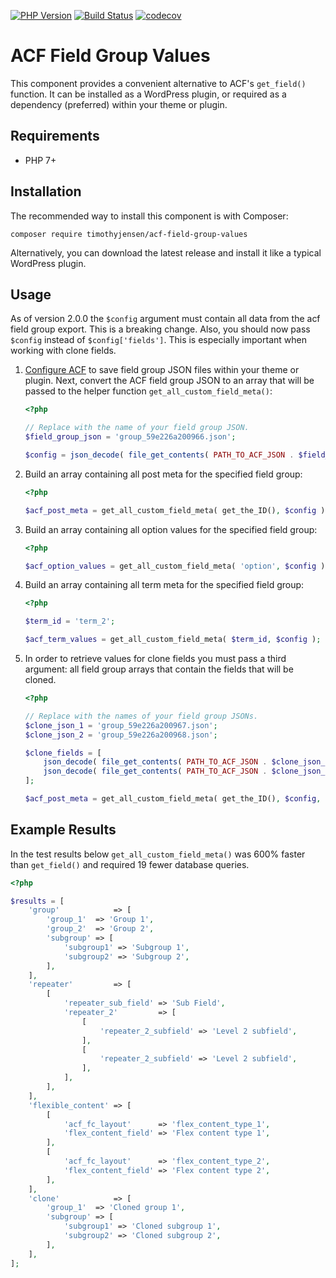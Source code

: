 [![PHP Version](https://img.shields.io/badge/php-7.0%2B-blue.svg)](https://packagist.org/packages/timothyjensen/acf-field-group-values) 
[![Build Status](https://travis-ci.org/timothyjensen/acf-field-group-values.svg?branch=develop)](https://travis-ci.org/timothyjensen/acf-field-group-values) 
[![codecov](https://codecov.io/gh/timothyjensen/acf-field-group-values/branch/develop/graph/badge.svg)](https://codecov.io/gh/timothyjensen/acf-field-group-values)

# ACF Field Group Values
This component provides a convenient alternative to ACF's `get_field()` function.  It can be installed as a WordPress plugin, or required as a dependency (preferred) within your theme or plugin.

## Requirements
- PHP 7+

## Installation
The recommended way to install this component is with Composer:

```
composer require timothyjensen/acf-field-group-values
```

Alternatively, you can download the latest release and install it like a typical WordPress plugin. 

## Usage

As of version 2.0.0 the `$config` argument must contain all data from the acf field group export. This is a breaking change. Also, you should now pass `$config` instead of `$config['fields']`. This is especially important when working with clone fields.

1. [Configure ACF](https://www.advancedcustomfields.com/resources/local-json/) to save field group JSON files within your theme or plugin. Next, convert the ACF field group JSON to an array that will be passed to the helper function `get_all_custom_field_meta()`:

    ```php
    <?php
    
    // Replace with the name of your field group JSON.
    $field_group_json = 'group_59e226a200966.json';
    
    $config = json_decode( file_get_contents( PATH_TO_ACF_JSON . $field_group_json ), true );
    ```

1. Build an array containing all post meta for the specified field group:

    ```php
    <?php
    
    $acf_post_meta = get_all_custom_field_meta( get_the_ID(), $config );
    ```

1. Build an array containing all option values for the specified field group:

    ```php
    <?php
    
    $acf_option_values = get_all_custom_field_meta( 'option', $config );
    ```
    
1. Build an array containing all term meta for the specified field group:

    ```php
    <?php
    
    $term_id = 'term_2';
    
    $acf_term_values = get_all_custom_field_meta( $term_id, $config );
    ```

1. In order to retrieve values for clone fields you must pass a third argument: all field group arrays that contain the fields that will be cloned.

    ```php
    <?php
    
    // Replace with the names of your field group JSONs.
    $clone_json_1 = 'group_59e226a200967.json';
    $clone_json_2 = 'group_59e226a200968.json';
    
    $clone_fields = [
    	json_decode( file_get_contents( PATH_TO_ACF_JSON . $clone_json_1 ), true ),
    	json_decode( file_get_contents( PATH_TO_ACF_JSON . $clone_json_2 ), true )
    ];
    
    $acf_post_meta = get_all_custom_field_meta( get_the_ID(), $config, $clone_fields );
    ```

## Example Results

In the test results below `get_all_custom_field_meta()` was 600% faster than `get_field()` and required 19 fewer database queries.

```php
<?php

$results = [
	'group'            => [
		'group_1'  => 'Group 1',
		'group_2'  => 'Group 2',
		'subgroup' => [
			'subgroup1' => 'Subgroup 1',
			'subgroup2' => 'Subgroup 2',
		],
	],
	'repeater'         => [
		[
			'repeater_sub_field' => 'Sub Field',
			'repeater_2'         => [
				[
					'repeater_2_subfield' => 'Level 2 subfield',
				],
				[
					'repeater_2_subfield' => 'Level 2 subfield',
				],
			],
		],
	],
	'flexible_content' => [
		[
			'acf_fc_layout'      => 'flex_content_type_1',
			'flex_content_field' => 'Flex content type 1',
		],
		[
			'acf_fc_layout'      => 'flex_content_type_2',
			'flex_content_field' => 'Flex content type 2',
		],
	],
	'clone'            => [
		'group_1'  => 'Cloned group 1',
		'subgroup' => [
			'subgroup1' => 'Cloned subgroup 1',
			'subgroup2' => 'Cloned subgroup 2',
		],
	],
];
```
